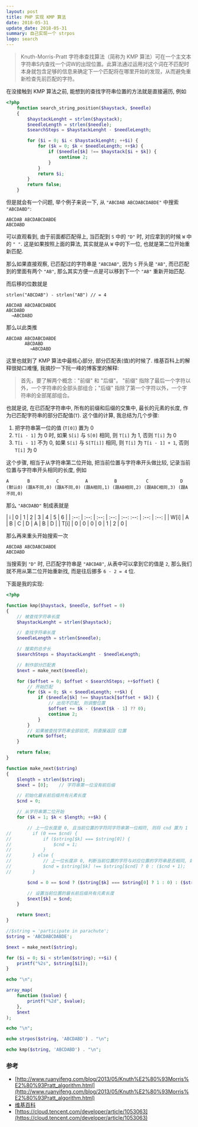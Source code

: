 ```yaml
---
layout: post
title: PHP 实现 KMP 算法
date: 2018-05-31
update_date: 2018-05-31
summary: 自己实现一个 strpos
logo: search
---
```


> Knuth-Morris-Pratt 字符串查找算法（简称为 KMP 算法）可在一个主文本字符串S内查找一个词W的出现位置。此算法通过运用对这个词在不匹配时本身就包含足够的信息来确定下一个匹配将在哪里开始的发现，从而避免重新检查先前匹配的字符。

在没接触到 KMP 算法之前, 能想到的查找字符串位置的方法就是直接遍历, 例如

```php
<?php
    function search_string_position($haystack, $needle)
    {
        $haystackLenght = strlen($haystack);
        $needleLength = strlen($needle);
        $searchSteps = $haystackLenght - $needleLength;

        for ($i = 0; $i < $haystackLenght; ++$i) {
            for ($k = 0; $k < $needleLength; ++$k) {
                if ($needle[$k] !== $haystack[$i + $k]) {
                    continue 2;
                }
            }
            return $i;
        }
        return false;
    }
```

但是就会有一个问题, 举个例子来说一下, 从 `"ABCDAB ABCDABCDABDE"` 中搜索 `"ABCDABD"`:

```
ABCDAB ABCDABCDABDE
ABCDABD
```

可以直观看到, 由于前面都匹配得上, 当匹配到 `S` 中的 `"D"` 时, 对应拿到的时候 `W` 中的 `" "`. 这是如果按照上面的算法, 其实就是从 `W` 中的下一位, 也就是第二位开始重新匹配.

那么如果直接观察, 已匹配过的字符串是 `"ABCDAB"`, 因为 `S` 开头是 `"AB"`, 而已匹配到的里面有两个 `"AB"`, 那么其实方便一点是可以移到下一个 `"AB"` 重新开始匹配.

而后移的位数就是

```
strlen("ABCDAB") - strlen("AB") // = 4
```

```
ABCDAB ABCDABCDABDE
ABCDABD
  →ABCDABD
```

那么以此类推

```
ABCDAB ABCDABCDABDE
       ABCDABD
         →ABCDABD
```

这里也就到了 KMP 算法中最核心部分, 部分匹配表(值)的时候了. 维基百科上的解释很拗口难懂, 我摘抄一下阮一峰的博客里的解释:

> 首先，要了解两个概念："前缀" 和 "后缀"。 "前缀" 指除了最后一个字符以外，一个字符串的全部头部组合；"后缀" 指除了第一个字符以外，一个字符串的全部尾部组合。

也就是说, 在已匹配字符串中, 所有的前缀和后缀的交集中, 最长的元素的长度, 作为已匹配字符串的部分匹配值(`T`). 这个值的计算, 我总结为几个步骤:

1. 把字符串第一位的值 (`T[0]`) 置为 0
2. `T[i - 1]` 为 0 时, 如果 `S[i]` 与 `S[0]` 相同, 则 `T[i]` 为 1, 否则 `T[i]` 为 0
3. `T[i - 1]` 不为 0, 如果 `S[i]` 与 `S[T[i]]` 相同, 则 `T[i]` 为 `T[i - 1] + 1`, 否则 `T[i]` 为 0

这个步骤, 相当于从字符串第二位开始, 把当前位置与字符串开头做比较, 记录当前位置与字符串开头相同的长度, 例如

```
A       B          C          A          B           C            D
(默认0) (跟A不同,0) (跟A不同,0) (跟A相同,1) (跟AB相同,2) (跟ABC相同,3) (跟A不同,0)
```

那么 `"ABCDABD"` 制成表就是

|   i  | 0 | 1 | 2 | 3 | 4 | 5 | 6 |
| :--: | :--: | :--: | :--: | :--: :--: | :--: | :--: |
| W[i] | A | B | C | D | A | B | D |
| T[i] | 0 | 0 | 0 | 0 | 1 | 2 | 0 |

那么再来重头开始搜索一次

```
ABCDAB ABCDABCDABDE
ABCDABD
```

当搜索到 `"D"` 时, 已匹配字符串是 `"ABCDAB"`, 从表中可以拿到它的值是 `2`, 那么我们就不用从第二位开始重新找, 而是往后挪多 `6 - 2 = 4` 位.

下面是我的实现:

```php
<?php

function kmp($haystack, $needle, $offset = 0)
{
    // 被查找字符串长度
    $haystackLenght = strlen($haystack);

    // 查找字符串长度
    $needleLength = strlen($needle);

    // 搜索的总步长
    $searchSteps = $haystackLenght - $needleLength;

    // 制作部分匹配表
    $next = make_next($needle);

    for ($offset = 0; $offset < $searchSteps; ++$offset) {
        // 开始匹配
        for ($k = 0; $k < $needleLength; ++$k) {
            if ($needle[$k] !== $haystack[$offset + $k]) {
                // 出现不匹配, 则调整位置
                $offset += $k - ($next[$k - 1] ?? 0);
                continue 2;
            }
        }
        // 如果被查找字符串全部验完, 则直接返回 位置
        return $offset;
    }

    return false;
}

function make_next($string)
{
    $length = strlen($string);
    $next = [0];    // 字符串第一位没有前后缀

    // 初始化最长前后缀共有元素长度
    $cnd = 0;

    // 从字符串第二位开始
    for ($k = 1; $k < $length; ++$k) {

        // 上一位长度是 0, 且当前位置的字符同字符串第一位相符, 则将 cnd 置为 1
//        if (0 === $cnd) {
//            if ($string[$k] === $string[0]) {
//                $cnd = 1;
//            }
//        } else {
//            // 上一位长度非 0, 判断当前位置的字符与对应位置的字符串是否相同, 如果相同则 cnt 增 1, 否则重置为 0
//            $cnd = $string[$k] !== $string[$cnd] ? 0 : ($cnd + 1);
//        }

        $cnd = 0 == $cnd ? ($string[$k] === $string[0] ? 1 : 0) : ($string[$k] !== $string[$cnd] ? 0 : ($cnd + 1));

        // 设置当前位置的最长前后缀共有元素长度
        $next[$k] = $cnd;
    }

    return $next;
}

//$string = 'participate in parachute';
$string = 'ABCDABCDABDE';

$next = make_next($string);

for ($i = 0; $i < strlen($string); ++$i) {
    printf("%2s", $string[$i]);
}

echo "\n";

array_map(
    function ($value) {
        printf("%2d", $value);
    },
    $next
);

echo "\n";

echo strpos($string, 'ABCDABD') . "\n";

echo kmp($string, 'ABCDABD') . "\n";

```

### 参考
- [http://www.ruanyifeng.com/blog/2013/05/Knuth%E2%80%93Morris%E2%80%93Pratt_algorithm.html](http://www.ruanyifeng.com/blog/2013/05/Knuth%E2%80%93Morris%E2%80%93Pratt_algorithm.html)
- [维基百科](https://zh.wikipedia.org/wiki/%E5%85%8B%E5%8A%AA%E6%96%AF-%E8%8E%AB%E9%87%8C%E6%96%AF-%E6%99%AE%E6%8B%89%E7%89%B9%E7%AE%97%E6%B3%95#%E9%83%A8%E5%88%86%E5%8C%B9%E9%85%8D%E8%A1%A8)
- [https://cloud.tencent.com/developer/article/1053063](https://cloud.tencent.com/developer/article/1053063)

